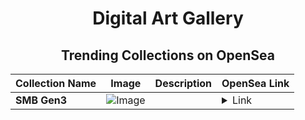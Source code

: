 <div align="center">

# Digital Art Gallery

## Trending Collections on OpenSea

| Collection Name                       | Image                                                                                     | Description                       | OpenSea Link                                                                                          |
|---------------------------------------|-------------------------------------------------------------------------------------------|-----------------------------------|--------------------------------------------------------------------------------------------------------|
| **SMB Gen3** | ![Image](https://i.seadn.io/s/raw/files/ab3f465a57b764a540eddcbbbe5da6b0.gif?w=500&auto=format?w=200&auto=format) |  | <details><summary>Link</summary>[SMB Gen3](https://opensea.io/collection/smb-gen3-83)</details> |

</div>